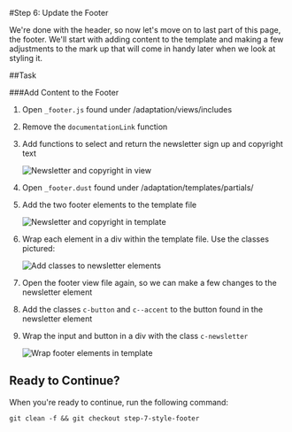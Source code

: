 #Step 6: Update the Footer

We're done with the header, so now let's move on to last part of this page, the footer. We'll start with adding content to the template and making a few adjustments to the mark up that will come in handy later when we look at styling it.

##Task

###Add Content to the Footer

1. Open `_footer.js` found under /adaptation/views/includes
2. Remove the `documentationLink` function
3. Add functions to select and return the newsletter sign up and copyright text

    ![Newsletter and copyright in view](https://s3.amazonaws.com/uploads.hipchat.com/15359/64553/ly5Fa1XROUNc1DV/Screen%20Shot%202015-01-19%20at%2012.44.30%20PM.png)

3. Open `_footer.dust` found under /adaptation/templates/partials/
4. Add the two footer elements to the template file

    ![Newsletter and copyright in template](https://s3.amazonaws.com/uploads.hipchat.com/15359/64553/6ba569IE1y4ypn5/Screen%20Shot%202015-01-19%20at%2012.45.06%20PM.png)

5. Wrap each element in a div within the template file. Use the classes pictured:

    ![Add classes to newsletter elements](https://s3.amazonaws.com/uploads.hipchat.com/15359/64553/pSIIxys6vjlhhH5/Screen%20Shot%202015-01-19%20at%2012.47.56%20PM.png)

6. Open the footer view file again, so we can make a few changes to the newsletter element
7. Add the classes `c-button` and `c--accent` to the button found in the newsletter element
8. Wrap the input and button in a div with the class `c-newsletter`

    ![Wrap footer elements in template](https://s3.amazonaws.com/uploads.hipchat.com/15359/64553/2ZnSsCAPUQE8WVV/Screen%20Shot%202015-01-19%20at%2012.56.59%20PM.png)

## Ready to Continue?

When you're ready to continue, run the following command:

```
git clean -f && git checkout step-7-style-footer
```

